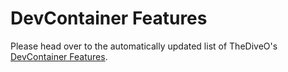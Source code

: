 # DevContainer Features

Please head over to the automatically updated list of TheDiveO's [DevContainer
Features](https://github.com/thediveo/devcontainer-features/pkgs/container/devcontainer-features).

